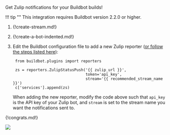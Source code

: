 Get Zulip notifications for your Buildbot builds!

!!! tip ""
    This integration requires Buildbot version 2.2.0 or higher.

1. {!create-stream.md!}

1. {!create-a-bot-indented.md!}

1. Edit the Buildbot configuration file to add a new Zulip reporter
 ([or follow the steps listed here][1]):

        from buildbot.plugins import reporters

        zs = reporters.ZulipStatusPush('{{ zulip_url }}',
                                       token='api_key',
                                       stream='{{ recommended_stream_name }}')
        c['services'].append(zs)

    When adding the new reporter, modify the code above such that `api_key`
    is the API key of your Zulip bot, and `stream` is set to the stream name
    you want the notifications sent to.

[1]: http://docs.buildbot.net/latest/manual/configuration/reporters.html#zulipstatuspush

{!congrats.md!}

![](/static/images/integrations/buildbot/001.png)

